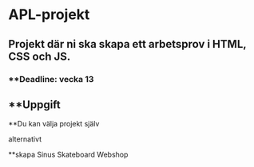 # APL-projekt
## Projekt där ni ska skapa ett arbetsprov i HTML, CSS och JS. 

### **Deadline: vecka 13 

## **Uppgift

**Du kan välja projekt själv

alternativt

**skapa Sinus Skateboard Webshop

